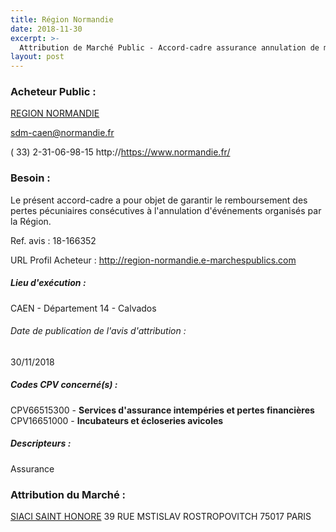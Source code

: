```yaml
---
title: Région Normandie
date: 2018-11-30
excerpt: >-
  Attribution de Marché Public - Accord-cadre assurance annulation de manifestation
layout: post
---
```


### Acheteur Public : 
<a href="/acheteur-32/siren-200053403"> REGION NORMANDIE</a><br/>



sdm-caen@normandie.fr

( 33) 2-31-06-98-15
http://https://www.normandie.fr/
### Besoin :

Le présent accord-cadre a pour objet de garantir le remboursement des pertes pécuniaires consécutives à l'annulation d'événements organisés par la Région.

Ref. avis : 18-166352

URL Profil Acheteur : http://region-normandie.e-marchespublics.com

##### Lieu d'exécution :

CAEN - Département 14 - Calvados

###### Date de publication de l'avis d'attribution : 
30/11/2018

##### Codes CPV concerné(s) :
CPV66515300 - **Services d'assurance intempéries et pertes financières** <br/>
CPV16651000 - **Incubateurs et écloseries avicoles** <br/>

##### Descripteurs :
Assurance <br/>

### Attribution du Marché :
<a href="/entreprise-267/siren-572059939"> SIACI SAINT HONORE</a>    39 RUE MSTISLAV ROSTROPOVITCH 75017 PARIS <br/>

